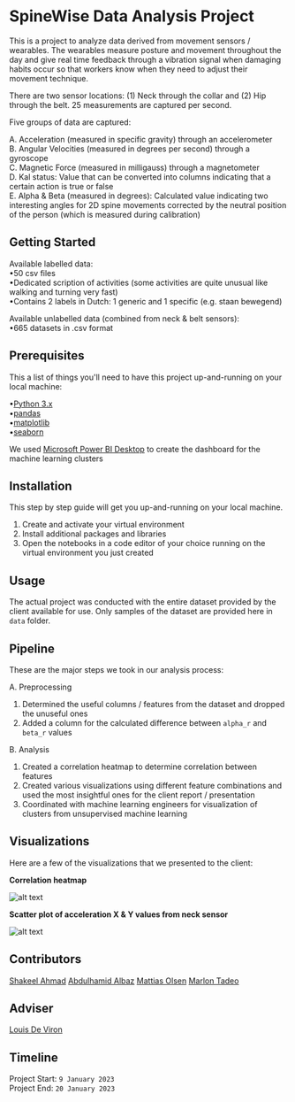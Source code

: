 # SpineWise Data Analysis Project

This is a project to analyze data derived from movement sensors / wearables. The wearables measure posture and movement throughout the day and give real time feedback through a vibration signal when damaging habits occur so that workers know when they need to adjust their movement technique.

There are two sensor locations: (1) Neck through the collar and (2) Hip through the belt. 25 measurements are captured per second.

Five groups of data are captured:

A. Acceleration (measured in specific gravity) through an accelerometer  
B. Angular Velocities (measured in degrees per second) through a gyroscope  
C. Magnetic Force (measured in milligauss) through a magnetometer  
D. Kal status: Value that can be converted into columns indicating that a certain action is true or false  
E. Alpha & Beta (measured in degrees): Calculated value indicating two interesting angles for 2D spine movements corrected by the neutral position of the person (which      is measured during calibration)  

## Getting Started

Available labelled data:  
•50 csv files  
•Dedicated scription of activities (some activities are quite unusual like walking and turning very fast)  
•Contains 2 labels in Dutch: 1 generic and 1 specific (e.g. staan bewegend)  

Available unlabelled data (combined from neck & belt sensors):  
•665 datasets in .csv format

## Prerequisites

This a list of things you'll need to have this project up-and-running on your local machine:

•[Python 3.x](https://www.python.org/downloads/)  
•[pandas](https://pandas.pydata.org/pandas-docs/stable/getting_started/install.html)  
•[matplotlib](https://matplotlib.org/stable/users/installing/index.html)  
•[seaborn](https://seaborn.pydata.org/installing.html)  

We used [Microsoft Power BI Desktop](https://www.microsoft.com/en-us/download/details.aspx?id=58494) to create the dashboard for the machine learning clusters

## Installation

This step by step guide will get you up-and-running on your local machine.

1. Create and activate your virtual environment  
2. Install additional packages and libraries  
3. Open the notebooks in a code editor of your choice running on the virtual environment you just created

## Usage

The actual project was conducted with the entire dataset provided by the client available for use. Only samples of the dataset are provided here in `data` folder.

## Pipeline

These are the major steps we took in our analysis process:

A. Preprocessing
1. Determined the useful columns / features from the dataset and dropped the unuseful ones  
2. Added a column for the calculated difference between `alpha_r` and `beta_r` values  

B. Analysis
1. Created a correlation heatmap to determine correlation between features  
2. Created various visualizations using different feature combinations and used the most insightful ones for the client report / presentation  
3. Coordinated with machine learning engineers for visualization of clusters from unsupervised machine learning  

## Visualizations

Here are a few of the visualizations that we presented to the client:

**Correlation heatmap**

![alt text](image.jpg)

**Scatter plot of acceleration X & Y values from neck sensor**

![alt text](image.jpg)



## Contributors

[Shakeel Ahmad](https://github.com/shakilkhan8219)
[Abdulhamid Albaz](https://github.com/Abdulhamid900)
[Mattias Olsen](https://github.com/auth-ooh-mate)
[Marlon Tadeo](https://github.com/m9tadeo)

## Adviser

[Louis De Viron](https://github.com/devironl)

## Timeline

Project Start: `9 January 2023`  
Project End: `20 January 2023`

